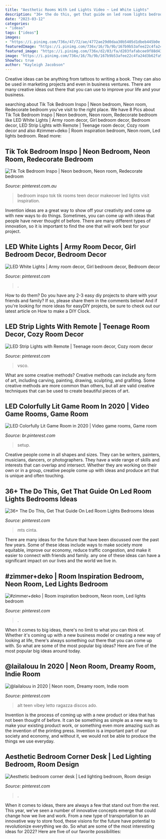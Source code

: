 ```yaml
---
title: "Aesthetic Rooms With Led Lights Video ~ Led White Lights"
description: "36+ the do this, get that guide on led room lights bedrooms ideas"
date: "2023-03-12"
categories:
- "ideas"
tags: ["ideas"]
images:
- "https://i.pinimg.com/736x/47/72/ae/4772ae29d0daa30b5405d1dbeb445b0e.jpg"
featuredImage: "https://i.pinimg.com/736x/16/7b/9b/167b9b53afee22c4fa24d3b62fa9f706.jpg"
featured_image: "https://i.pinimg.com/736x/d2/03/fa/d203fafabcee9f88d4329eef748fdcd9.jpg"
image: "https://i.pinimg.com/736x/16/7b/9b/167b9b53afee22c4fa24d3b62fa9f706.jpg"
ShowToc: true
author: "Kayleigh Jacobson"
---
```



Creative ideas can be anything from tattoos to writing a book. They can also be used in marketing projects and even in business ventures. There are many creative ideas out there that you can use to improve your life and your business.

	

		
searching about Tik Tok Bedroom Inspo | Neon bedroom, Neon room, Redecorate bedroom you've visit to the right place. We have 8 Pics about Tik Tok Bedroom Inspo | Neon bedroom, Neon room, Redecorate bedroom like LED White Lights | Army room decor, Girl bedroom decor, Bedroom decor, LED Strip Lights with Remote | Teenage room decor, Cozy room decor and also #zimmer+deko | Room inspiration bedroom, Neon room, Led lights bedroom. Read more:
		
    
## Tik Tok Bedroom Inspo | Neon Bedroom, Neon Room, Redecorate Bedroom

<img loading=lazy src="https://i.pinimg.com/736x/36/bc/d4/36bcd4feccd554f0e941922adf2be878.jpg" onerror="this.onerror=null;this.src='https://tse3.mm.bing.net/th?id=OIP.2k4qOpHhpVTtd5tGYCZ4cgHaNL&amp;pid=15.1';" alt="Tik Tok Bedroom Inspo | Neon bedroom, Neon room, Redecorate bedroom">

_Source: pinterest.com.au_

>bedroom inspo tok tik rooms teen decor makeover led lights visit inspiration. 

	

Invention ideas are a great way to show off your creativity and come up with new ways to do things. Sometimes, you can come up with ideas that people have never thought of before. There are many different types of innovation, so it is important to find the one that will work best for your project.

    
## LED White Lights | Army Room Decor, Girl Bedroom Decor, Bedroom Decor

<img loading=lazy src="https://i.pinimg.com/736x/0c/b1/4d/0cb14d2593e0558f54c10e029260fd99.jpg" onerror="this.onerror=null;this.src='https://tse3.mm.bing.net/th?id=OIP.QIHbyNAKvVjjHlaMD_bmDwHaHa&amp;pid=15.1';" alt="LED White Lights | Army room decor, Girl bedroom decor, Bedroom decor">

_Source: pinterest.com_

>. 

	

How to do them?
Do you have any 2-3 easy diy projects to share with your friends and family? If so, please share them in the comments below! And if you're looking for more ideas for easyDIY projects, be sure to check out our latest article on How to make a DIY Clock.

    
## LED Strip Lights With Remote | Teenage Room Decor, Cozy Room Decor

<img loading=lazy src="https://i.pinimg.com/736x/2a/39/94/2a39948ee4fed13d8bb0dd06f04fbe0e.jpg" onerror="this.onerror=null;this.src='https://tse3.mm.bing.net/th?id=OIP.njh_914wDK1zPJwxigZACwHaLH&amp;pid=15.1';" alt="LED Strip Lights with Remote | Teenage room decor, Cozy room decor">

_Source: pinterest.com_

>vsco. 

	

What are some creative methods?
Creative methods can include any form of art, including carving, painting, drawing, sculpting, and grafiting. Some creative methods are more common than others, but all are valid creative techniques that can be used to create beautiful pieces of art.

    
## LED Colorfully Lit Game Room In 2020 | Video Game Rooms, Game Room

<img loading=lazy src="https://i.pinimg.com/736x/de/5b/87/de5b874eb3a6e0b5fcd07cf5affd1155.jpg" onerror="this.onerror=null;this.src='https://tse1.mm.bing.net/th?id=OIP.DKaGJPAXXPQxGBOS4hy8SwHaHa&amp;pid=15.1';" alt="LED Colorfully Lit Game Room in 2020 | Video game rooms, Game room">

_Source: br.pinterest.com_

>setup. 

	

Creative people come in all shapes and sizes. They can be writers, painters, musicians, dancers, or photographers. They have a wide range of skills and interests that can overlap and intersect. Whether they are working on their own or in a group, creative people come up with ideas and produce art that is unique and often touching.

    
## 36+ The Do This, Get That Guide On Led Room Lights Bedrooms Ideas

<img loading=lazy src="https://i.pinimg.com/736x/16/7b/9b/167b9b53afee22c4fa24d3b62fa9f706.jpg" onerror="this.onerror=null;this.src='https://tse3.mm.bing.net/th?id=OIP.1eSFZPkmjrrjfDpfc7i-xQHaHa&amp;pid=15.1';" alt="36+ The Do This, Get That Guide On Led Room Lights Bedrooms Ideas">

_Source: pinterest.com_

>mts cinta. 

	

There are many ideas for the future that have been discussed over the past few years. Some of these ideas include ways to make society more equitable, improve our economy, reduce traffic congestion, and make it easier to connect with friends and family. any one of these ideas can have a significant impact on our lives and the world we live in.

    
## #zimmer+deko | Room Inspiration Bedroom, Neon Room, Led Lights Bedroom

<img loading=lazy src="https://i.pinimg.com/736x/47/72/ae/4772ae29d0daa30b5405d1dbeb445b0e.jpg" onerror="this.onerror=null;this.src='https://tse3.mm.bing.net/th?id=OIP.nPuHqJuJYFGKsCu7qGK8eAHaLh&amp;pid=15.1';" alt="#zimmer+deko | Room inspiration bedroom, Neon room, Led lights bedroom">

_Source: pinterest.com_

>. 

	

When it comes to big ideas, there's no limit to what you can think of. Whether it's coming up with a new business model or creating a new way of looking at life, there's always something out there that you can come up with. So what are some of the most popular big ideas? Here are five of the most popular big ideas around today.

    
## @lailalouu In 2020 | Neon Room, Dreamy Room, Indie Room

<img loading=lazy src="https://i.pinimg.com/736x/d2/03/fa/d203fafabcee9f88d4329eef748fdcd9.jpg" onerror="this.onerror=null;this.src='https://tse1.mm.bing.net/th?id=OIP.H120rmbf37B9ajJ8Sc27SAHaLg&amp;pid=15.1';" alt="@lailalouu in 2020 | Neon room, Dreamy room, Indie room">

_Source: pinterest.com_

>alt teen vibey letto ragazza discos ado. 

	

Invention is the process of coming up with a new product or idea that has not been thought of before. It can be something as simple as a new way to make your existing product work, or something even more amazing such as the invention of the printing press. Invention is a important part of our society and economy, and without it, we would not be able to produce the things we use everyday.

    
## Aesthetic Bedroom Corner Desk | Led Lighting Bedroom, Room Design

<img loading=lazy src="https://i.pinimg.com/736x/81/70/59/8170599ed86825b6b86a45c65debfce3.jpg" onerror="this.onerror=null;this.src='https://tse4.mm.bing.net/th?id=OIP.2nn9tJjiF8UI0cSsQJMtpgHaJ3&amp;pid=15.1';" alt="Aesthetic bedroom corner desk | Led lighting bedroom, Room design">

_Source: pinterest.com_

>. 

	

When it comes to ideas, there are always a few that stand out from the rest. This year, we’ve seen a number of innovative concepts emerge that could change how we live and work. From a new type of transportation to an innovative way to store food, these visions for the future have potential to revolutionize everything we do. So what are some of the most interesting ideas for 2022? Here are five of our favorite possibilities:

